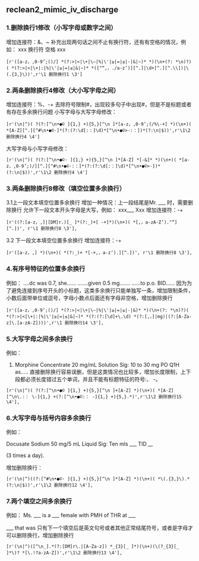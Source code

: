 ## reclean2_mimic_iv_discharge

### 1.删除换行1修改（小写字母或数字之间）

增加连接符：&、~
补充出现两句话之间不止有换行符，还有有空格的情况，例如：
xxx
换行符 空格
xxx

```
[r'([a-z，,0-9’;()/] *(?:>|<|\+|\–|%|\'|≥|=|≤|-|&|~)* *)(\n+(?: *\n)?)( *(?:>|<|\+|:|%|\'|≥|=|≤|&|~)* *(["“,，./a-z‘)][^.]|\d+[^.][^.\\])|\(.{3,}\))',r'\1 删除换行1 \3']
```

### 2.两条删除换行4修改（大小写字母之间）

增加连接符：%、-+
去除符号限制#，出现较多句子中出现#，但是不是标题或者有存在多余换行问题
小写字母与大写字母修改：

```
[r'(\n|^)( ?(?:[^\n•●© ]{1,} +){5,}[^\n ]*[a-z，,0-9’;(/%\-+] *)(\n+)( *[A-Z][^.][^#\n•●©·]*(?:(?:\d[:：]\d)*[^\n•●©>·:：])*(?:\n|$))',r'\1\2 删除换行4 \4']
```

大写字母与小写字母修改：

```
[r'(\n|^)( ?(?:[^\n•●©· ]{1,} +){5,}[^\n ]*[A-Z] *[-&]* *)(\n+)( *[a-z，,0-9’;)/][^.][^#\n•●©·:：]*(?:(?:\d[:：]\d)*[^\n•●©>·])*(?:\n|$))',r'\1\2 删除换行4 \4']
```

### 3.两条删除换行8修改（填空位置多余换行）

3.1上一段文本填空位置多余换行
增加一种情况：上一段结尾是Mr. ___ 时，需要删除换行
允许下一段文本开头字母是大写，例如：
xxx___
Xxx
增加连接符：-+

```
[r'((?:[a-z，,]|[DM]r.)[_ ]*(?:_)+[ -+]*)(\n+)( *[,，a-zA-Z‘)."“][^.])', r'\1 删除换行8 \3'],
```

3.2 下一段文本填空位置多余换行
增加连接符：-+

```
[r'([a-z，,] *)(\n+)( *(?:_)+ *[-+,，a-z‘).][^.])', r'\1 删除换行8 \3'],
```

### 4.有序号特征的位置多余换行

例如：
....dc was
0.7, she......
.......given
0.5 mg.......
......to 
p.o. BID......
因为为了避免连接到序号开头的小标题，这类多余换行只能单独写一条，增加限制条件，小数后面带单位或逗号，字母小数点后面还有字母非空格，增加删除换行

```
[r'([a-z，,0-9’;()/] *(?:>|<|\+|\–|%|\'|≥|=|≤|-|&)* *)(\n+(?: *\n)?)( *(?:>|<|\+|:|%|\'|≥|=|≤|&|~)* *(?:(?:[\d]+\.\d) *(?:[,，]|mg)|(?:[A-Za-z]\.[a-zA-Z])))',r'\1 删除换行14 \3'],
```

### 5.大写字母之间多余换行

例如：

1. Morphine Concentrate 20 mg/mL Solution Sig: 10 to 30  mg PO 
  Q1H as.....
  直接删除换行容易误删，但是这类情况也比较多，增加长度限制，上下段都必须长度错过五个单词，并且不能有标题特征的符号:、 -。

  ```
  [r'(\n|^)( ?(?:[^\n•●© ]{1,} +){5,}[^\n ]+[A-Z] *)(\n+)( *[A-Z][^\n\.:： \-]{1,} +(?:[^\n•●©:： -]{1,} +){5,}.*)',r'\1\2 删除换行15 \4'],
  ```

  

### 6.大写字母与括号内容多余换行

例如：

Docusate Sodium 50 mg/5 mL Liquid Sig: Ten  mls ___ TID __

(3 times a day).  

增加删除换行：

```
[r'(\n|^)((?:[^#\n•●©· ]{1,} +){5,}[^\n ]*[A-Z] *)(\n+)( *\(.{3,}\).*(?:\n|$))',r'\1\2 删除换行12 \4'],
```

### 7.两个填空之间多余换行

例如：
Ms. ___ is a ___ female with PMH of THR at ___

___ that was 
只有下一个填空后是英文句号或者其他正常结尾符号，或者是字母才可以删除换行，增加删除换行

```
[r'(\n|^)([^\n_].*(?:[DM]r\.|[A-Za-z]) *_{3}[_ ]*)(\n+)(\(?_{3}[_ ]*\)? *[\.!?a-zA-Z])',r'\1\2 删除换行13 \4'],
```


